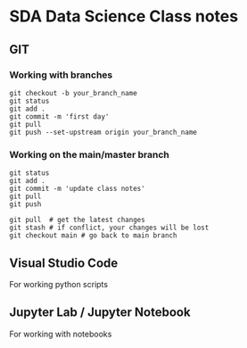 # SDA Data Science Class notes

## GIT

### Working with branches

```
git checkout -b your_branch_name
git status  
git add . 
git commit -m 'first day' 
git pull 
git push --set-upstream origin your_branch_name
```

### Working on the main/master branch

```
git status
git add .
git commit -m 'update class notes'
git pull
git push
```

```
git pull  # get the latest changes
git stash # if conflict, your changes will be lost
git checkout main # go back to main branch
```

## Visual Studio Code

For working python scripts

## Jupyter Lab / Jupyter Notebook

For working with notebooks

